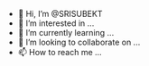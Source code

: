 - 👋 Hi, I’m @SRISUBEKT
- 👀 I’m interested in ...
- 🌱 I’m currently learning ...
- 💞️ I’m looking to collaborate on ...
- 📫 How to reach me ...

<!---
SRISUBEKT/SRISUBEKT is a ✨ special ✨ repository because its `README.md` (this file) appears on your GitHub profile.
You can click the Preview link to take a look at your changes.
--->
